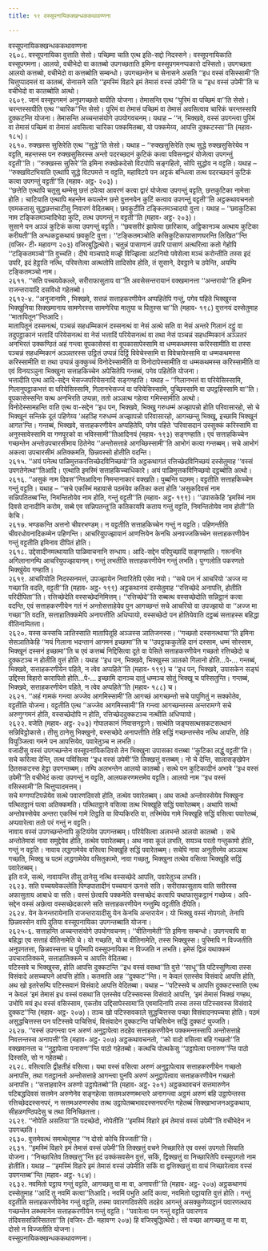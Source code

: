```yaml
---
title: १९ वस्सूपनायिकक्खन्धककथावण्णना

---
```

वस्सूपनायिकक्खन्धककथावण्णना  
२६०८. वस्सूपनायिका वुत्ताति सेसो। पच्छिमा चाति एत्थ इति-सद्दो निदस्सने। वस्सूपनायिकाति वस्सूपगमना। आलयो, वचीभेदो वा कातब्बो उपगच्छताति इमिना वस्सूपगमनप्पकारो दस्सितो। उपगच्छता आलयो कत्तब्बो, वचीभेदो वा कत्तब्बोति सम्बन्धो। उपगच्छन्तेन च सेनासने असति ‘‘इध वस्सं वसिस्सामी’’ति चित्तुप्पादमत्तं वा कातब्बं, सेनासने सति ‘‘इमस्मिं विहारे इमं तेमासं वस्सं उपेमी’’ति च ‘‘इध वस्सं उपेमी’’ति च वचीभेदो वा कातब्बोति अत्थो।  
२६०९. जानं वस्सूपगमनं अनुपगच्छतो वापीति योजना। तेमासन्ति एत्थ ‘‘पुरिमं वा पच्छिमं वा’’ति सेसो। चरन्तस्सापीति एत्थ ‘‘चारिक’’न्ति सेसो। पुरिमं वा तेमासं पच्छिमं वा तेमासं अवसित्वाव चारिकं चरन्तस्सापि दुक्कटन्ति योजना। तेमासन्ति अच्चन्तसंयोगे उपयोगवचनम्। यथाह – ‘‘न, भिक्खवे, वस्सं उपगन्त्वा पुरिमं वा तेमासं पच्छिमं वा तेमासं अवसित्वा चारिका पक्कमितब्बा, यो पक्कमेय्य, आपत्ति दुक्कटस्सा’’ति (महाव॰ १८५)।  
२६१०. रुक्खस्स सुसिरेति एत्थ ‘‘सुद्धे’’ति सेसो। यथाह – ‘‘रुक्खसुसिरेति एत्थ सुद्धे रुक्खसुसिरेयेव न वट्टति, महन्तस्स पन रुक्खसुसिरस्स अन्तो पदरच्छदनं कुटिकं कत्वा पविसनद्वारं योजेत्वा उपगन्तुं वट्टती’’ति। ‘‘रुक्खस्स सुसिरे’’ति इमिना रुक्खेकदेसो विटपोपि सङ्गहितो, सोपि सुद्धोव न वट्टति। यथाह – ‘‘रुक्खविटभियाति एत्थापि सुद्धे विटपमत्ते न वट्टति, महाविटपे पन अट्टकं बन्धित्वा तत्थ पदरच्छदनं कुटिकं कत्वा उपगन्तुं वट्टती’’ति (महाव॰ अट्ठ॰ २०३)।  
‘‘छत्तेति एत्थापि चतूसु थम्भेसु छत्तं ठपेत्वा आवरणं कत्वा द्वारं योजेत्वा उपगन्तुं वट्टति, छत्तकुटिका नामेसा होति। चाटियाति एत्थापि महन्तेन कपल्लेन छत्ते वुत्तनयेन कुटिं कत्वाव उपगन्तुं वट्टती’’ति अट्ठकथावचनतो एवमकतासु सुद्धछत्तचाटीसु निवारणं वेदितब्बम्। छवकुटीति टङ्कितमञ्चादयो वुत्ता। यथाह – ‘‘छवकुटिका नाम टङ्कितमञ्चादिभेदा कुटि, तत्थ उपगन्तुं न वट्टती’’ति (महाव॰ अट्ठ॰ २०३)।  
सुसाने पन अञ्ञं कुटिकं कत्वा उपगन्तुं वट्टति। ‘‘छवसरीरं झापेत्वा छारिकाय, अट्ठिकानञ्च अत्थाय कुटिका करीयती’’ति अन्धकट्ठकथायं छवकुटि वुत्ता। ‘‘टङ्कितमञ्चोति कसिकुटिकापासाणघरन्ति लिखित’’न्ति (वजिर॰ टी॰ महावग्ग २०३) वजिरबुद्धित्थेरो। चतुन्नं पासाणानं उपरि पासाणं अत्थरित्वा कतो गेहोपि ‘‘टङ्कितमञ्चो’’ति वुच्चति। दीघे मञ्चपादे मज्झे विज्झित्वा अटनियो पवेसेत्वा मञ्चं करोन्तीति तस्स इदं उपरि, इदं हेट्ठाति नत्थि, परिवत्तेत्वा अत्थतोपि तादिसोव होति, तं सुसाने, देवट्ठाने च ठपेन्ति, अयम्पि टङ्कितमञ्चो नाम।  
२६११. ‘‘सति पच्चयवेकल्ले, सरीराफासुताय वा’’ति अवसेसन्तरायानं वक्खमानत्ता ‘‘अन्तरायो’’ति इमिना राजन्तरायादि दसविधो गहेतब्बो।  
२६१२-४. ‘‘अनुजानामि , भिक्खवे, सत्तन्नं सत्ताहकरणीयेन अप्पहितेपि गन्तुं, पगेव पहिते भिक्खुस्स भिक्खुनिया सिक्खमानाय सामणेरस्स सामणेरिया मातुया च पितुस्स चा’’ति (महाव॰ १९८) वुत्तनयं दस्सेतुमाह ‘‘मातापितून’’न्तिआदि।  
मातापितूनं दस्सनत्थं, पञ्चन्नं सहधम्मिकानं दस्सनत्थं वा नेसं अत्थे सति वा नेसं अन्तरे गिलानं दट्ठुं वा तदुपट्ठाकानं भत्तादिं परियेसनत्थं वा नेसं भत्तादिं परियेसनत्थं वा तथा नेसं पञ्चन्नं सहधम्मिकानं अञ्ञतरं अनभिरतं उक्कण्ठितं अहं गन्त्वा वूपकासेस्सं वा वूपकासापेस्सामि वा धम्मकथमस्स करिस्सामीति वा तस्स पञ्चन्नं सहधम्मिकानं अञ्ञतरस्स उट्ठितं उप्पन्नं दिट्ठिं विवेचेस्सामि वा विवेचापेस्सामि वा धम्मकथमस्स करिस्सामीति वा तथा उप्पन्नं कुक्कुच्चं विनोदेस्सामीति वा विनोदापेस्सामीति वा धम्मकथमस्स करिस्सामीति वा एवं विनयञ्ञुना भिक्खुना सत्ताहकिच्चेन अपेसितेपि गन्तब्बं, पगेव पहितेति योजना।  
भत्तादीति एत्थ आदि-सद्देन भेसज्जपरियेसनादिं सङ्गण्हाति। यथाह – ‘‘गिलानभत्तं वा परियेसिस्सामि, गिलानुपट्ठाकभत्तं वा परियेसिस्सामि, गिलानभेसज्जं वा परियेसिस्सामि, पुच्छिस्सामि वा उपट्ठहिस्सामि वा’’ति। वूपकासेस्सन्ति यत्थ अनभिरति उप्पन्ना, ततो अञ्ञत्थ गहेत्वा गमिस्सामीति अत्थो।  
विनोदेस्सामहन्ति वाति एत्थ वा-सद्देन ‘‘इध पन, भिक्खवे, भिक्खु गरुधम्मं अज्झापन्नो होति परिवासारहो, सो चे भिक्खूनं सन्तिके दूतं पहिणेय्य ‘अहञ्हि गरुधम्मं अज्झापन्नो परिवासारहो, आगच्छन्तु भिक्खू, इच्छामि भिक्खूनं आगत’न्ति। गन्तब्बं, भिक्खवे, सत्ताहकरणीयेन अप्पहितेपि, पगेव पहिते ‘परिवासदानं उस्सुक्कं करिस्सामि वा अनुस्सावेस्सामि वा गणपूरको वा भविस्सामी’’तिआदिनयं (महाव॰ १९३) सङ्गण्हाति। एवं सत्ताहकिच्चेन गच्छन्तेन अन्तोउपचारसीमाय ठितेनेव ‘‘अन्तोसत्ताहे आगच्छिस्सामी’’ति आभोगं कत्वा गन्तब्बम्। सचे आभोगं अकत्वा उपचारसीमं अतिक्कमति, छिन्नवस्सो होतीति वदन्ति।  
२६१५. ‘‘अयं पनेत्थ पाळिमुत्तकरत्तिच्छेदविनिच्छयो’’ति अट्ठकथागतं रत्तिच्छेदविनिच्छयं दस्सेतुमाह ‘‘वस्सं उपगतेनेत्था’’तिआदि। एत्थाति इमस्मिं सत्ताहकिच्चाधिकारे। अयं पाळिमुत्तकविनिच्छयो दट्ठब्बोति अत्थो।  
२६१६. ‘‘असुकं नाम दिवस’’न्तिआदिना निमन्तनाकारं वक्खति। पुब्बन्ति पठमम्। वट्टतीति सत्ताहकिच्चेन गन्तुं वट्टति। यथाह – ‘‘सचे एकस्मिं महावासे पठमंयेव कतिका कता होति ‘असुकदिवसं नाम सन्निपतितब्ब’न्ति, निमन्तितोयेव नाम होति, गन्तुं वट्टती’’ति (महाव॰ अट्ठ॰ १९९)। ‘‘उपासकेहि ‘इमस्मिं नाम दिवसे दानादीनि करोम, सब्बे एव सन्निपतन्तू’ति कतिकायपि कताय गन्तुं वट्टति, निमन्तितोयेव नाम होती’’ति केचि।  
२६१७. भण्डकन्ति अत्तनो चीवरभण्डम्। न वट्टतीति सत्ताहकिच्चेन गन्तुं न वट्टति। पहिणन्तीति चीवरधोवनादिकम्मेन पहिणन्ति। आचरियुपज्झायानं आणत्तियेन केनचि अनवज्जकिच्चेन सत्ताहकरणीयेन गन्तुं वट्टतीति इमिनाव दीपितं होति।  
२६१८. उद्देसादीनमत्थायाति पाळिवाचनानि सन्धाय। आदि-सद्देन परिपुच्छादिं सङ्गण्हाति। गरूनन्ति अगिलानानम्पि आचरियुपज्झायानम्। गन्तुं लभतीति सत्ताहकरणीयेन गन्तुं लभति। पुग्गलोति पकरणतो भिक्खुंयेव गण्हाति।  
२६१९. आचरियोति निदस्सनमत्तं, उपज्झायेन निवारितेपि एसेव नयो। ‘‘सचे पन नं आचरियो ‘अज्ज मा गच्छा’ति वदति, वट्टती’’ति (महाव॰ अट्ठ॰ १९९) अट्ठकथानयं दस्सेतुमाह ‘‘रत्तिच्छेदे अनापत्ति, होतीति परिदीपिता’’ति। रत्तिच्छेदेति वस्सच्छेदनिमित्तम्। ‘‘रत्तिच्छेदे’’ति सब्बत्थ वस्सच्छेदोति सन्निट्ठानं कत्वा वदन्ति, एवं सत्ताहकरणीयेन गतं नं अन्तोसत्ताहेयेव पुन आगच्छन्तं सचे आचरियो वा उपज्झायो वा ‘‘अज्ज मा गच्छा’’ति वदति, सत्ताहातिक्कमेपि अनापत्तीति अधिप्पायो, वस्सच्छेदो पन होतियेवाति दट्ठब्बं सत्ताहस्स बहिद्धा वीतिनामितत्ता।  
२६२०. यस्स कस्सचि ञातिस्साति मातापितूहि अञ्ञस्स ञातिजनस्स। ‘‘गच्छतो दस्सनत्थाया’’ति इमिना सेसञातिकेहि ‘‘मयं गिलाना भदन्तानं आगमनं इच्छामा’’ति च ‘‘उपट्ठाककुलेहि दानं दस्साम, धम्मं सोस्साम, भिक्खूनं दस्सनं इच्छामा’’ति च एवं कत्तब्बं निद्दिसित्वा दूते वा पेसिते सत्ताहकरणीयेन गच्छतो रत्तिच्छेदो च दुक्कटञ्च न होतीति वुत्तं होति। यथाह ‘‘इध पन, भिक्खवे, भिक्खुस्स ञातको गिलानो होति…पे॰… गन्तब्बं, भिक्खवे, सत्ताहकरणीयेन पहिते, न त्वेव अप्पहिते’’ति (महाव॰ १९९) च ‘‘इध पन, भिक्खवे, उपासकेन सङ्घं उद्दिस्स विहारो कारापितो होति…पे॰… इच्छामि दानञ्च दातुं धम्मञ्च सोतुं भिक्खू च पस्सितुन्ति। गन्तब्बं, भिक्खवे, सत्ताहकरणीयेन पहिते, न त्वेव अप्पहिते’’ति (महाव॰ १८८) च।  
२६२१. ‘‘अहं गामकं गन्त्वा अज्जेव आगमिस्सामी’’ति आगच्छं आगच्छन्तो सचे पापुणितुं न सक्कोतेव, वट्टतीति योजना। वट्टतीति एत्थ ‘‘अज्जेव आगमिस्सामी’’ति गन्त्वा आगच्छन्तस्स अन्तरामग्गे सचे अरुणुग्गमनं होति, वस्सच्छेदोपि न होति, रत्तिच्छेददुक्कटञ्च नत्थीति अधिप्पायो।  
२६२२. वजेति (महाव॰ अट्ठ॰ २०३) गोपालकानं निवासनट्ठाने। सत्थेति जङ्घसत्थसकटसत्थानं सन्निविट्ठोकासे। तीसु ठानेसु भिक्खुनो, वस्सच्छेदे अनापत्तीति तेहि सद्धिं गच्छन्तस्सेव नत्थि आपत्ति, तेहि वियुञ्जित्वा गमने पन आपत्तियेव, पवारेतुञ्च न लभति।  
वजादीसु वस्सं उपगच्छन्तेन वस्सूपनायिकदिवसे तेन भिक्खुना उपासका वत्तब्बा ‘‘कुटिका लद्धुं वट्टती’’ति। सचे करित्वा देन्ति, तत्थ पविसित्वा ‘‘इध वस्सं उपेमी’’ति तिक्खत्तुं वत्तब्बम्। नो चे देन्ति, सालासङ्खेपेन ठितसकटस्स हेट्ठा उपगन्तब्बम्। तम्पि अलभन्तेन आलयो कातब्बो। सत्थे पन कुटिकादीनं अभावे ‘‘इध वस्सं उपेमी’’ति वचीभेदं कत्वा उपगन्तुं न वट्टति, आलयकरणमत्तमेव वट्टति। आलयो नाम ‘‘इध वस्सं वसिस्सामी’’ति चित्तुप्पादमत्तम्।  
सचे मग्गप्पटिपन्नेयेव सत्थे पवारणदिवसो होति, तत्थेव पवारेतब्बम्। अथ सत्थो अन्तोवस्सेयेव भिक्खुना पत्थितट्ठानं पत्वा अतिक्कमति। पत्थितट्ठाने वसित्वा तत्थ भिक्खूहि सद्धिं पवारेतब्बम्। अथापि सत्थो अन्तोवस्सेयेव अन्तरा एकस्मिं गामे तिट्ठति वा विप्पकिरति वा, तस्मिंयेव गामे भिक्खूहि सद्धिं वसित्वा पवारेतब्बं, अप्पवारेत्वा ततो परं गन्तुं न वट्टति।  
नावाय वस्सं उपगच्छन्तेनापि कुटियंयेव उपगन्तब्बम्। परियेसित्वा अलभन्ते आलयो कातब्बो । सचे अन्तोतेमासं नावा समुद्देयेव होति, तत्थेव पवारेतब्बम्। अथ नावा कूलं लभति, सयञ्च परतो गन्तुकामो होति, गन्तुं न वट्टति। नावाय लद्धगामेयेव वसित्वा भिक्खूहि सद्धिं पवारेतब्बम्। सचेपि नावा अनुतीरमेव अञ्ञत्थ गच्छति, भिक्खु च पठमं लद्धगामेयेव वसितुकामो, नावा गच्छतु, भिक्खुना तत्थेव वसित्वा भिक्खूहि सद्धिं पवारेतब्बम्।  
इति वजे, सत्थे, नावायन्ति तीसु ठानेसु नत्थि वस्सच्छेदे आपत्ति, पवारेतुञ्च लभति।  
२६२३. सति पच्चयवेकल्लेति पिण्डपातादीनं पच्चयानं ऊनत्ते सति। सरीराफासुताय वाति सरीरस्स अफासुताय आबाधे वा सति। वस्सं छेत्वापि पक्कमेति वस्सच्छेदं कत्वापि यथाफासुकट्ठानं गच्छेय्य। अपि-सद्देन वस्सं अछेत्वा वस्सच्छेदकारणे सति सत्ताहकरणीयेन गन्तुम्पि वट्टतीति दीपेति।  
२६२४. येन केनन्तरायेनाति राजन्तरायादीसु येन केनचि अन्तरायेन। यो भिक्खु वस्सं नोपगतो, तेनापि छिन्नवस्सेन वापि दुतिया वस्सूपनायिका उपगन्तब्बाति योजना।  
२६२५-६. सत्ताहन्ति अच्चन्तसंयोगे उपयोगवचनम्। ‘‘वीतिनामेती’’ति इमिना सम्बन्धो। उपगन्त्वापि वा बहिद्धा एव सत्ताहं वीतिनामेति चे। यो गच्छति, यो च वीतिनामेति, तस्स भिक्खुस्स। पुरिमापि न विज्जतीति अनुपगतत्ता, छिन्नवस्सत्ता च पुरिमापि वस्सूपनायिका न विज्जति न लभति। इमेसं द्विन्नं यथाक्कमं उपचारातिक्कमे, सत्ताहातिक्कमे च आपत्ति वेदितब्बा।  
पटिस्सवे च भिक्खुस्स, होति आपत्ति दुक्कटन्ति ‘‘इध वस्सं वसथा’’ति वुत्ते ‘‘साधू’’ति पटिस्सुणित्वा तस्स विसंवादे असच्चापने आपत्ति होति। कतमाति आह ‘‘दुक्कट’’न्ति। न केवलं एतस्सेव विसंवादे आपत्ति होति, अथ खो इतरेसम्पि पटिस्सवानं विसंवादे आपत्ति वेदितब्बा। यथाह – ‘‘पटिस्सवे च आपत्ति दुक्कटस्साति एत्थ न केवलं ‘इमं तेमासं इध वस्सं वसथा’ति एतस्सेव पटिस्सवस्स विसंवादे आपत्ति, ‘इमं तेमासं भिक्खं गण्हथ, उभोपि मयं इध वस्सं वसिस्साम, एकतोव उद्दिसापेस्सामा’ति एवमादिनापि तस्स तस्स पटिस्सवस्स विसंवादे दुक्कट’’न्ति (महाव॰ अट्ठ॰ २०७)। तञ्च खो पटिस्सवकाले सुद्धचित्तस्स पच्छा विसंवादनपच्चया होति। पठमं असुद्धचित्तस्स पन पटिस्सवे पाचित्तियं, विसंवादेन दुक्कटन्ति पाचित्तियेन सद्धिं दुक्कटं युज्जति।  
२६२७. ‘‘वस्सं उपगन्त्वा पन अरुणं अनुट्ठापेत्वा तदहेव सत्ताहकरणीयेन पक्कमन्तस्सापि अन्तोसत्ताहे निवत्तन्तस्स अनापत्ती’’ति (महाव॰ अट्ठ॰ २०७) अट्ठकथावचनतो, ‘‘को वादो वसित्वा बहि गच्छतो’’ति वक्खमानत्ता च ‘‘नुट्ठापेत्वा पनारुण’’न्ति पाठो गहेतब्बो। कत्थचि पोत्थकेसु ‘‘उट्ठापेत्वा पनारुण’’न्ति पाठो दिस्सति, सो न गहेतब्बो।  
२६२८. वसित्वाति द्वीहतीहं वसित्वा। यथा वस्सं वसित्वा अरुणं अनुट्ठापेत्वाव सत्ताहकरणीयेन गच्छतो अनापत्ति, तथा गतट्ठानतो अन्तोसत्ताहे आगन्त्वा पुनपि अरुणं अनुट्ठापेत्वाव सत्ताहकरणीयेन गच्छतो अनापत्ति। ‘‘सत्ताहवारेन अरुणो उट्ठापेतब्बो’’ति (महाव॰ अट्ठ॰ २०१) अट्ठकथावचनं सत्तमारुणेन पटिबद्धदिवसं सत्तमेन अरुणेनेव सङ्गहेत्वा सत्तमअरुणब्भन्तरे अनागन्त्वा अट्ठमं अरुणं बहि उट्ठापेन्तस्स रत्तिच्छेददस्सनपरं, न सत्तमअरुणस्सेव तत्थ उट्ठापेतब्बभावदस्सनपरन्ति गहेतब्बं सिक्खाभाजनअट्ठकथाय, सीहळगण्ठिपदेसु च तथा विनिच्छितत्ता।  
२६२९. ‘‘नोपेति असतिया’’ति पदच्छेदो, नोपेतीति ‘‘इमस्मिं विहारे इमं तेमासं वस्सं उपेमी’’ति वचीभेदेन न उपगच्छति।  
२६३०. वुत्तमेवत्थं समत्थेतुमाह ‘‘न दोसो कोचि विज्जती’’ति।  
२६३१. ‘‘इमस्मिं विहारे इमं तेमासं वस्सं उपेमी’’ति तिक्खत्तुं वचने निच्छारिते एव वस्सं उपगतो सियाति योजना। ‘‘निच्छारितेव तिक्खत्तु’’न्ति इदं उक्कंसवसेन वुत्तं, सकिं, द्विक्खत्तुं वा निच्छारितेपि वस्सूपगतो नाम होतीति। यथाह – ‘‘इमस्मिं विहारे इमं तेमासं वस्सं उपेमीति सकिं वा द्वत्तिक्खत्तुं वा वाचं निच्छारेत्वाव वस्सं उपगन्तब्ब’’न्ति (महाव॰ अट्ठ॰ १८४)।  
२६३२. नवमितो पट्ठाय गन्तुं वट्टति, आगच्छतु वा मा वा, अनापत्ती’’ति (महाव॰ अट्ठ॰ २०७) अट्ठकथानयं दस्सेतुमाह ‘‘आदिं तु नवमिं कत्वा’’तिआदि। नवमिं पभुति आदिं कत्वा, नवमितो पट्ठायाति वुत्तं होति। गन्तुं वट्टतीति सत्ताहकरणीयेनेव गन्तुं वट्टति, तस्मा पवारणदिवसेपि तदहेव आगन्तुं असक्कुणेय्यट्ठानं पवारणत्थाय गच्छन्तेन लब्भमानेन सत्ताहकरणीयेन गन्तुं वट्टति। ‘‘पवारेत्वा पन गन्तुं वट्टति पवारणाय तंदिवससन्निस्सितत्ता’’ति (वजिर॰ टी॰ महावग्ग २०७) हि वजिरबुद्धित्थेरो। सो पच्छा आगच्छतु वा मा वा, दोसो न विज्जतीति योजना।  
वस्सूपनायिकक्खन्धककथावण्णना।  